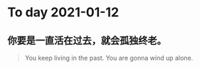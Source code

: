 
# To day 2021-01-12


## 你要是一直活在过去，就会孤独终老。
> You keep living in the past. You are gonna wind up alone.

    